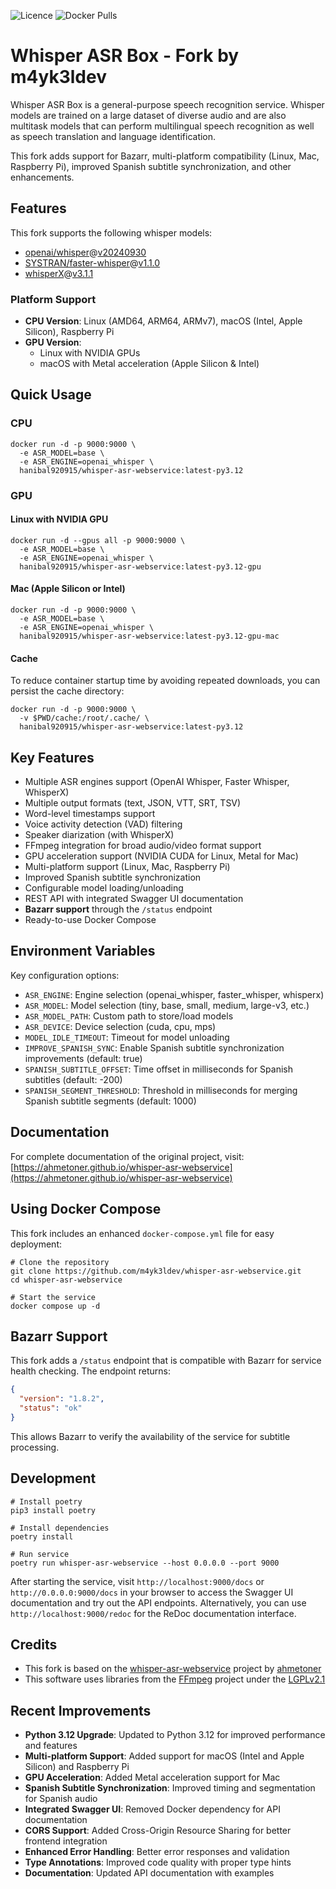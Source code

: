 ![Licence](https://img.shields.io/github/license/m4yk3ldev/whisper-asr-webservice.svg)
![Docker Pulls](https://img.shields.io/docker/pulls/hanibal920915/whisper-asr-webservice.svg)

# Whisper ASR Box - Fork by m4yk3ldev

Whisper ASR Box is a general-purpose speech recognition service. Whisper models are trained on a large dataset of diverse audio and are also multitask models that can perform multilingual speech recognition as well as speech translation and language identification.

This fork adds support for Bazarr, multi-platform compatibility (Linux, Mac, Raspberry Pi), improved Spanish subtitle synchronization, and other enhancements.

## Features

This fork supports the following whisper models:

- [openai/whisper](https://github.com/openai/whisper)@[v20240930](https://github.com/openai/whisper/releases/tag/v20240930)
- [SYSTRAN/faster-whisper](https://github.com/SYSTRAN/faster-whisper)@[v1.1.0](https://github.com/SYSTRAN/faster-whisper/releases/tag/v1.1.0)
- [whisperX](https://github.com/m-bain/whisperX)@[v3.1.1](https://github.com/m-bain/whisperX/releases/tag/v3.1.1)

### Platform Support

- **CPU Version**: Linux (AMD64, ARM64, ARMv7), macOS (Intel, Apple Silicon), Raspberry Pi
- **GPU Version**:
  - Linux with NVIDIA GPUs
  - macOS with Metal acceleration (Apple Silicon & Intel)

## Quick Usage

### CPU

```shell
docker run -d -p 9000:9000 \
  -e ASR_MODEL=base \
  -e ASR_ENGINE=openai_whisper \
  hanibal920915/whisper-asr-webservice:latest-py3.12
```

### GPU

#### Linux with NVIDIA GPU

```shell
docker run -d --gpus all -p 9000:9000 \
  -e ASR_MODEL=base \
  -e ASR_ENGINE=openai_whisper \
  hanibal920915/whisper-asr-webservice:latest-py3.12-gpu
```

#### Mac (Apple Silicon or Intel)

```shell
docker run -d -p 9000:9000 \
  -e ASR_MODEL=base \
  -e ASR_ENGINE=openai_whisper \
  hanibal920915/whisper-asr-webservice:latest-py3.12-gpu-mac
```

#### Cache

To reduce container startup time by avoiding repeated downloads, you can persist the cache directory:

```shell
docker run -d -p 9000:9000 \
  -v $PWD/cache:/root/.cache/ \
  hanibal920915/whisper-asr-webservice:latest-py3.12
```

## Key Features

- Multiple ASR engines support (OpenAI Whisper, Faster Whisper, WhisperX)
- Multiple output formats (text, JSON, VTT, SRT, TSV)
- Word-level timestamps support
- Voice activity detection (VAD) filtering
- Speaker diarization (with WhisperX)
- FFmpeg integration for broad audio/video format support
- GPU acceleration support (NVIDIA CUDA for Linux, Metal for Mac)
- Multi-platform support (Linux, Mac, Raspberry Pi)
- Improved Spanish subtitle synchronization
- Configurable model loading/unloading
- REST API with integrated Swagger UI documentation
- **Bazarr support** through the `/status` endpoint
- Ready-to-use Docker Compose

## Environment Variables

Key configuration options:

- `ASR_ENGINE`: Engine selection (openai_whisper, faster_whisper, whisperx)
- `ASR_MODEL`: Model selection (tiny, base, small, medium, large-v3, etc.)
- `ASR_MODEL_PATH`: Custom path to store/load models
- `ASR_DEVICE`: Device selection (cuda, cpu, mps)
- `MODEL_IDLE_TIMEOUT`: Timeout for model unloading
- `IMPROVE_SPANISH_SYNC`: Enable Spanish subtitle synchronization improvements (default: true)
- `SPANISH_SUBTITLE_OFFSET`: Time offset in milliseconds for Spanish subtitles (default: -200)
- `SPANISH_SEGMENT_THRESHOLD`: Threshold in milliseconds for merging Spanish subtitle segments (default: 1000)

## Documentation

For complete documentation of the original project, visit:
[https://ahmetoner.github.io/whisper-asr-webservice](https://ahmetoner.github.io/whisper-asr-webservice)

## Using Docker Compose

This fork includes an enhanced `docker-compose.yml` file for easy deployment:

```shell
# Clone the repository
git clone https://github.com/m4yk3ldev/whisper-asr-webservice.git
cd whisper-asr-webservice

# Start the service
docker compose up -d
```

## Bazarr Support

This fork adds a `/status` endpoint that is compatible with Bazarr for service health checking. The endpoint returns:

```json
{
  "version": "1.8.2",
  "status": "ok"
}
```

This allows Bazarr to verify the availability of the service for subtitle processing.

## Development

```shell
# Install poetry
pip3 install poetry

# Install dependencies
poetry install

# Run service
poetry run whisper-asr-webservice --host 0.0.0.0 --port 9000
```

After starting the service, visit `http://localhost:9000/docs` or `http://0.0.0.0:9000/docs` in your browser to access the Swagger UI documentation and try out the API endpoints. Alternatively, you can use `http://localhost:9000/redoc` for the ReDoc documentation interface.

## Credits

- This fork is based on the [whisper-asr-webservice](https://github.com/ahmetoner/whisper-asr-webservice) project by [ahmetoner](https://github.com/ahmetoner)
- This software uses libraries from the [FFmpeg](http://ffmpeg.org) project under the [LGPLv2.1](http://www.gnu.org/licenses/old-licenses/lgpl-2.1.html)

## Recent Improvements

- **Python 3.12 Upgrade**: Updated to Python 3.12 for improved performance and features
- **Multi-platform Support**: Added support for macOS (Intel and Apple Silicon) and Raspberry Pi
- **GPU Acceleration**: Added Metal acceleration support for Mac
- **Spanish Subtitle Synchronization**: Improved timing and segmentation for Spanish audio
- **Integrated Swagger UI**: Removed Docker dependency for API documentation
- **CORS Support**: Added Cross-Origin Resource Sharing for better frontend integration
- **Enhanced Error Handling**: Better error responses and validation
- **Type Annotations**: Improved code quality with proper type hints
- **Documentation**: Updated API documentation with examples
